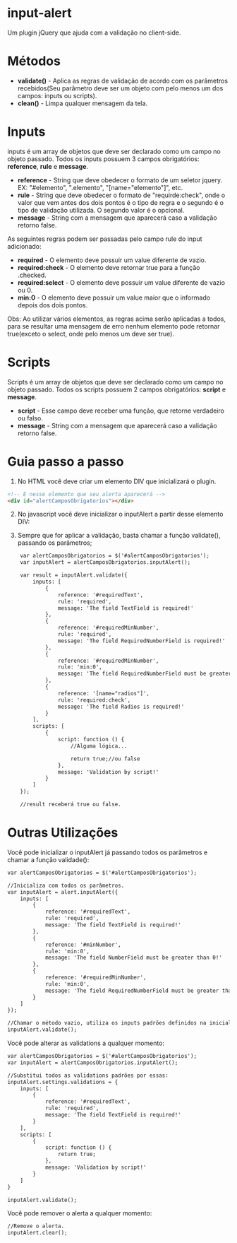 # input-alert
Um plugin jQuery que ajuda com a validação no client-side.

# Métodos
- **validate()** - Aplica as regras de validação de acordo com os parâmetros recebidos(Seu parâmetro deve ser um objeto com pelo menos um dos campos: inputs ou scripts).
- **clean()** - Limpa qualquer mensagem da tela.

# Inputs
inputs é um array de objetos que deve ser declarado como um campo no objeto passado. Todos os inputs possuem 3 campos obrigatórios: **reference**, **rule** e **message**.

- **reference** - String que deve obedecer o formato de um seletor jquery. EX: "#elemento", ".elemento", "[name="elemento"]", etc.
- **rule** - String que deve obedecer o formato de "requirde:check", onde o valor que vem antes dos dois pontos é o tipo de regra e o segundo é o tipo de validação utilizada. O segundo valor é o opcional.
- **message** - String com a mensagem que aparecerá caso a validação retorno false.

As seguintes regras podem ser passadas pelo campo rule do input adicionado:

- **required** - O elemento deve possuir um value diferente de vazio.
- **required:check** - O elemento deve retornar true para a função .checked.
- **required:select** - O elemento deve possuir um value diferente de vazio ou 0.
- **min:0** - O elemento deve possuir um value maior que o informado depois dos dois pontos.

Obs: Ao utilizar vários elementos, as regras acima serão aplicadas a todos, para se resultar uma mensagem de erro nenhum elemento pode retornar true(exceto o select, onde pelo menos um deve ser true).

# Scripts
Scripts é um array de objetos que deve ser declarado como um campo no objeto passado. Todos os scripts possuem 2 campos obrigatórios: **script** e **message**.

- **script** - Esse campo deve receber uma função, que retorne verdadeiro ou falso.
- **message** - String com a mensagem que aparecerá caso a validação retorno false.

# Guia passo a passo

1. No HTML você deve criar um elemento DIV que inicializará o plugin.

```html
<!-- É nesse elemento que seu alerta aparecerá -->
<div id="alertCamposObrigatorios"></div>
```

2. No javascript você deve inicializar o inputAlert a partir desse elemento DIV:

3. Sempre que for aplicar a validação, basta chamar a função validate(), passando os parâmetros;

```html
    var alertCamposObrigatorios = $('#alertCamposObrigatorios');
    var inputAlert = alertCamposObrigatorios.inputAlert();

    var result = inputAlert.validate({
        inputs: [
            {
                reference: '#requiredText',
                rule: 'required',
                message: 'The field TextField is required!'
            },
            {
                reference: '#requiredMinNumber',
                rule: 'required',
                message: 'The field RequiredNumberField is required!'
            },
            {
                reference: '#requiredMinNumber',
                rule: 'min:0',
                message: 'The field RequiredNumberField must be greater than 0!'
            },
            {
                reference: '[name="radios"]',
                rule: 'required:check',
                message: 'The field Radios is required!'
            }
        ],
        scripts: [
            {
                script: function () {
                    //Alguma lógica...

                    return true;//ou false
                },
                message: 'Validation by script!'
            }
        ]
    });

    //result receberá true ou false.
```

# Outras Utilizações

Você pode inicializar o inputAlert já passando todos os parâmetros e chamar a função validade():

```html
var alertCamposObrigatorios = $('#alertCamposObrigatorios');

//Inicializa com todos os parâmetros.
var inputAlert = alert.inputAlert({
    inputs: [
        {
            reference: '#requiredText',
            rule: 'required',
            message: 'The field TextField is required!'
        },
        {
            reference: '#minNumber',
            rule: 'min:0',
            message: 'The field NumberField must be greater than 0!'
        },
        {
            reference: '#requiredMinNumber',
            rule: 'min:0',
            message: 'The field RequiredNumberField must be greater than 0!'
        }
    ]
});

//Chamar o método vazio, utiliza os inputs padrões definidos na inicialização. Chama-lo dessa forma com os inputs vazios resultará numa exception.
inputAlert.validate();
```

Você pode alterar as validations a qualquer momento:

```html
var alertCamposObrigatorios = $('#alertCamposObrigatorios');
var inputAlert = alertCamposObrigatorios.inputAlert();

//Substitui todos as validations padrões por essas:
inputAlert.settings.validations = {
    inputs: [
        {
            reference: '#requiredText',
            rule: 'required',
            message: 'The field TextField is required!'
        }
    ],
    scripts: [
        {
            script: function () {
                return true;
            },
            message: 'Validation by script!'
        }
    ]
}

inputAlert.validate();
```

Você pode remover o alerta a qualquer momento:

```html
//Remove o alerta.
inputAlert.clear();
```